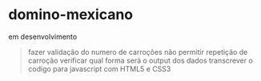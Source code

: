 # domino-mexicano

em desenvolvimento
>fazer validação do numero de carroções
>não permitir repetição de carroção
>verificar qual forma será o output dos dados
>transcrever o codigo para javascript com HTML5 e CSS3
